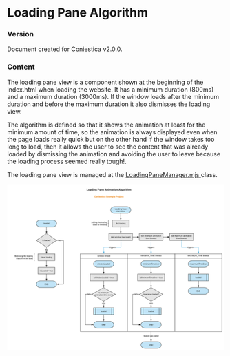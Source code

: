 # Loading Pane Algorithm

### Version
Document created for Coniestica v2.0.0.

### Content
The loading pane view is a component shown at the beginning of the index.html
when loading the website. It has a minimum duration (800ms) and a maximum
duration (3000ms). If the window loads after the minimum duration and before the
maximum duration it also dismisses the loading view. 

The algorithm is defined so that it shows the animation at least for the
minimum amount of time, so the animation is always displayed even when the page 
loads really quick but on the other hand if the window takes too long to load, 
then it allows the user to see the content that was already loaded by
dismissing the animation and avoiding the user to leave because the loading
process seemed really tough!.

The loading pane view is managed at the [LoadingPaneManager.mjs
](https://github.com/TobiasBriones/example.programming.web.coniestica/tree/v2.0.0/src/js/ui/loading-pane/LoadingPaneManager.mjs)
class.

[![Loading Pane Algorithm](https://raw.githubusercontent.com/TobiasBriones/images/master/example-projects/example.programming.web.coniestica/docs/loading-pane/loading-pane-animation-algorithm.svg)](https://github.com/TobiasBriones/images/tree/master/example-projects)
